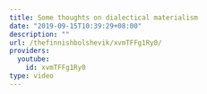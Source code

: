 ```yaml
---
title: Some thoughts on dialectical materialism
date: "2019-09-15T10:39:29+08:00"
description: ""
url: /thefinnishbolshevik/xvmTFFg1Ry0/
providers:
  youtube:
    id: xvmTFFg1Ry0
type: video
---
```

